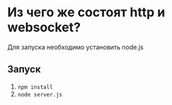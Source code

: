 # Из чего же состоят http и websocket?

Для запуска необходимо установить node.js

## Запуск

1. `npm install`
2. `node server.js`
